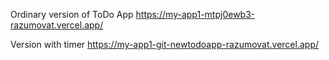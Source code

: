 Ordinary version of ToDo App
https://my-app1-mtpj0ewb3-razumovat.vercel.app/

Version with timer
https://my-app1-git-newtodoapp-razumovat.vercel.app/
